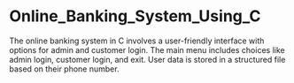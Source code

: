 # Online_Banking_System_Using_C
The online banking system in C involves a user-friendly interface with options for admin and customer login. The main menu includes choices like admin login, customer login, and exit. User data is stored in a structured file based on their phone number.
